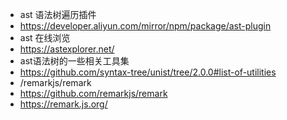 - ast 语法树遍历插件
- https://developer.aliyun.com/mirror/npm/package/ast-plugin
- ast 在线浏览
- https://astexplorer.net/
- ast语法树的一些相关工具集
- https://github.com/syntax-tree/unist/tree/2.0.0#list-of-utilities
- /remarkjs/remark
- https://github.com/remarkjs/remark
- https://remark.js.org/
